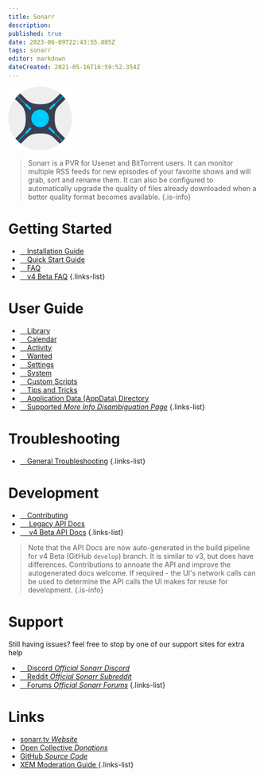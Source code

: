 ```yaml
---
title: Sonarr
description: 
published: true
date: 2023-06-09T22:43:55.805Z
tags: sonarr
editor: markdown
dateCreated: 2021-05-16T16:59:52.354Z
---
```


![128.png](/assets/sonarr/logos/128.png)

> Sonarr is a PVR for Usenet and BitTorrent users. It can monitor multiple RSS feeds for new episodes of your favorite shows and will grab, sort and rename them. It can also be configured to automatically upgrade the quality of files already downloaded when a better quality format becomes available.
{.is-info}

# Getting Started

- [<i class="fas fa-plus-square"></i>&emsp;Installation Guide](/sonarr/installation)
- [<i class="fas fa-book-open"></i>&emsp;Quick Start Guide](/sonarr/quick-start-guide)
- [<i class="far fa-question-circle"></i>&emsp;FAQ](/sonarr/faq)
- [<i class="far fa-question-circle"></i>&emsp;v4 Beta FAQ](/sonarr/faq-v4)
{.links-list}

# User Guide

- [<i class="fas fa-play"></i>&emsp;Library](/sonarr/library)
- [<i class="fas fa-calendar-alt"></i>&emsp;Calendar](/sonarr/calendar)
- [<i class="fas fa-clock"></i>&emsp;Activity](/sonarr/activity)
- [<i class="fas fa-search-minus"></i>&emsp;Wanted](/sonarr/wanted)
- [<i class="fas fa-cogs"></i>&emsp;Settings](/sonarr/settings)
- [<i class="fas fa-laptop"></i>&emsp;System](/sonarr/system)
- [<i class="fas fa-scroll"></i>&emsp;Custom Scripts](/sonarr/custom-scripts)
- [<i class="fas fa-gifts"></i>&emsp;Tips and Tricks](/sonarr/tips-and-tricks)
- [<i class="fas fa-database"></i>&emsp;Application Data (AppData) Directory](/sonarr/appdata-directory)
- [<i class="fas fa-cogs"></i>&emsp;Supported *More Info Disambiguation Page*](/sonarr/supported)
{.links-list}

# Troubleshooting

- [<i class="far fa-life-ring"></i>&emsp;General Troubleshooting](/sonarr/troubleshooting)
{.links-list}

# Development

- [<i class="fas fa-laptop-code"></i>&emsp;Contributing](/sonarr/contributing)
- [<i class="fas fa-book"></i>&emsp; Legacy API Docs](https://github.com/Sonarr/Sonarr/wiki/API)
- [<i class="fas fa-book"></i>&emsp; v4 Beta API Docs](https://sonarr.tv/docs/api)
{.links-list}

> Note that the API Docs are now auto-generated in the build pipeline for v4 Beta (GitHub `develop`) branch. It is similar to v3, but does have differences. Contributions to annoate the API and improve the autogenerated docs welcome. If required - the UI's network calls can be used to determine the API calls the UI makes for reuse for development.
{.is-info}

# Support

Still having issues? feel free to stop by one of our support sites for extra help

- [<i class="fab fa-discord"></i>&emsp;Discord *Official Sonarr Discord*](https://discord.sonarr.tv/)
- [<i class="fab fa-reddit"></i>&emsp;Reddit *Official Sonarr Subreddit*](https://reddit.com/r/sonarr)
- [<i class="fab fa-wpforms"></i>&emsp;Forums *Official Sonarr Forums*](https://forums.sonarr.tv/)
{.links-list}

# Links

- [sonarr.tv *Website*](https://sonarr.tv)
- [Open Collective *Donations*](https://opencollective.com/sonarr)
- [GitHub *Source Code*](https://github.com/sonarr/sonarr)
- [XEM Moderation Guide *<i class="fab fa-xing"></i>*](/sonarr/xem-guide)
{.links-list}
